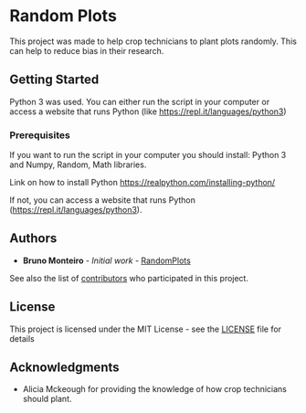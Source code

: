 # Random Plots

This project was made to help crop technicians to plant plots randomly. This can help to reduce bias in their research.

## Getting Started

Python 3 was used. You can either run the script in your computer or access a website that runs Python (like https://repl.it/languages/python3)

### Prerequisites

If you want to run the script in your computer you should install: Python 3 and Numpy, Random, Math libraries.

Link on how to install Python https://realpython.com/installing-python/

If not, you can access a website that runs Python (https://repl.it/languages/python3).

## Authors

* **Bruno Monteiro** - *Initial work* - [RandomPlots](https://github.com/brunomrlima/random_plots/)

See also the list of [contributors](https://github.com/brunomrlima/random_plots/contributors) who participated in this project.

## License

This project is licensed under the MIT License - see the [LICENSE](LICENSE) file for details

## Acknowledgments

* Alicia Mckeough for providing the knowledge of how crop technicians should plant.


